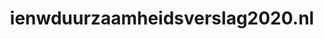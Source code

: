---
layout: post
title:  "ienwduurzaamheidsverslag2020.nl"
internal_url:  "/dutchgov/ienwduurzaamheidsverslag2020.nl.html"
categories: dutchgov
---